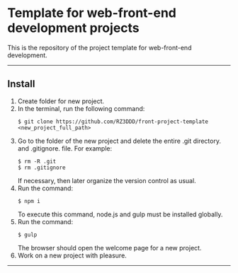 # Template for web-front-end development projects
This is the repository of the project template for web-front-end development.

---
## Install

1. Create folder for new project.
2. In the terminal, run the following command:
    ```
    $ git clone https://github.com/RZ3DDD/front-project-template <new_project_full_path>
    ```
3. Go to the folder of the new project and delete the entire .git directory. and  .gitignore. file.  For example:
    ```
    $ rm -R .git
    $ rm .gitignore
    ```
    If necessary, then later organize the version control as usual.
4. Run the command:
    ```
    $ npm i
    ```
    To execute this command, node.js and gulp must be installed globally.
5. Run the command:
    ```
    $ gulp
    ```
    The browser should open the welcome page for a new project. 
6. Work on a new project with pleasure.
---